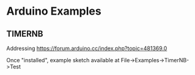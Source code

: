 # Arduino Examples

## TIMERNB
Addressing https://forum.arduino.cc/index.php?topic=481369.0

Once "installed", example sketch available at File->Examples->TimerNB->Test

